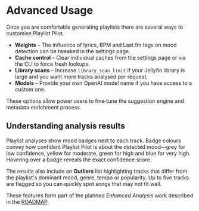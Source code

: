 # Advanced Usage

Once you are comfortable generating playlists there are several ways to customise Playlist Pilot.

- **Weights** – The influence of lyrics, BPM and Last.fm tags on mood detection can be tweaked in the settings page.
- **Cache control** – Clear individual caches from the settings page or via the CLI to force fresh lookups.
- **Library scans** – Increase `library_scan_limit` if your Jellyfin library is large and you want more tracks analysed per request.
- **Models** – Provide your own OpenAI model name if you have access to a custom one.

These options allow power users to fine‑tune the suggestion engine and metadata enrichment process.

## Understanding analysis results

Playlist analyses show mood badges next to each track. Badge colours convey how
confident Playlist Pilot is about the detected mood—grey for low confidence,
yellow for moderate, green for high and blue for very high. Hovering over a
badge reveals the exact confidence score.

The results also include an **Outliers** list highlighting tracks that differ
from the playlist's dominant mood, genre, tempo or popularity. Up to five
tracks are flagged so you can quickly spot songs that may not fit well.

These features form part of the planned *Enhanced Analysis* work described in
the [ROADMAP](../ROADMAP.md#phase-2-%E2%80%93-advanced-analysis--playlist-management).
